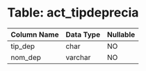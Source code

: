 # Table: act_tipdeprecia

| Column Name | Data Type | Nullable |
|-------------|-----------|----------|
| tip_dep | char | NO |
| nom_dep | varchar | NO |
